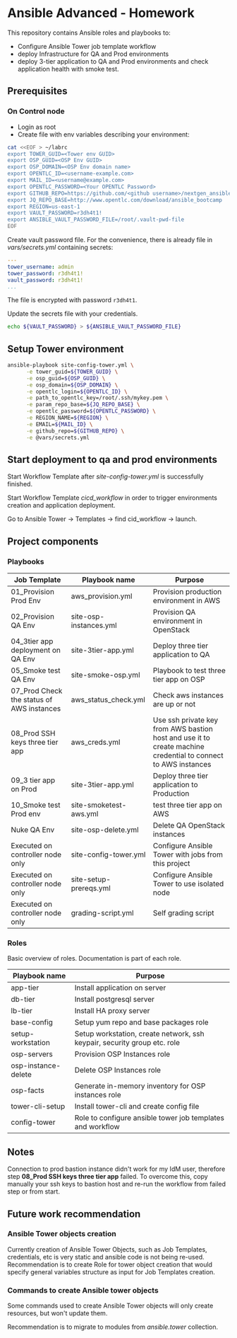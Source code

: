 # Ansible Advanced - Homework

This repository contains Ansible roles and playbooks to:
- Configure Ansible Tower job template workflow
- deploy Infrastructure for QA and Prod environments
- deploy 3-tier application to QA and Prod environments and check application health with smoke test.

## Prerequisites

### On Control node

- Login as root
- Create file with env variables describing your environment:

```bash
cat <<EOF > ~/labrc
export TOWER_GUID=<Tower env GUID>
export OSP_GUID=<OSP Env GUID>
export OSP_DOMAIN=<OSP Env domain name>
export OPENTLC_ID=<username-example.com>
export MAIL_ID=<username@example.com>
export OPENTLC_PASSWORD=<Your OPENTLC Password>
export GITHUB_REPO=https://github.com/<github username>/nextgen_ansible_advanced_homework.git
export JQ_REPO_BASE=http://www.opentlc.com/download/ansible_bootcamp
export REGION=us-east-1
export VAULT_PASSWORD=r3dh4t1!
export ANSIBLE_VAULT_PASSWORD_FILE=/root/.vault-pwd-file
EOF

```

Create vault password file.
For the convenience, there is already file in *vars/secrets.yml* containing secrets:

```yaml
---
tower_username: admin
tower_password: r3dh4t1!
vault_password: r3dh4t1!
...
```
The file is encrypted with password `r3dh4t1`.

Update the secrets file with your credentials.

```bash
echo ${VAULT_PASSWORD} > ${ANSIBLE_VAULT_PASSWORD_FILE}
```

## Setup Tower environment

```bash
ansible-playbook site-config-tower.yml \
      -e tower_guid=${TOWER_GUID} \
      -e osp_guid=${OSP_GUID} \
      -e osp_domain=${OSP_DOMAIN} \
      -e opentlc_login=${OPENTLC_ID} \
      -e path_to_opentlc_key=/root/.ssh/mykey.pem \
      -e param_repo_base=${JQ_REPO_BASE} \
      -e opentlc_password=${OPENTLC_PASSWORD} \
      -e REGION_NAME=${REGION} \
      -e EMAIL=${MAIL_ID} \
      -e github_repo=${GITHUB_REPO} \
      -e @vars/secrets.yml
```

## Start deployment to qa and prod environments

Start Workflow Template after *site-config-tower.yml* is successfully finished.

Start Workflow Template *cicd_workflow* in order to trigger environments creation and application deployment.

Go to Ansible Tower -> Templates -> find cid_workflow -> launch.

## Project components

### Playbooks

| Job Template                              | Playbook name          | Purpose                                                                                                       |
|-------------------------------------------|------------------------|---------------------------------------------------------------------------------------------------------------|
| 01_Provision Prod Env                     | aws_provision.yml      | Provision production environment in AWS                                                                       |
| 02_Provision QA Env                       | site-osp-instances.yml | Provision QA environment in OpenStack                                                                         |
| 04_3tier app deployment on QA Env         | site-3tier-app.yml     | Deploy three tier application to QA                                                                           |
| 05_Smoke test QA Env                      | site-smoke-osp.yml     | Playbook to test three tier app on OSP                                                                        |
| 07_Prod Check the status of AWS instances | aws_status_check.yml   | Check aws instances are up or not                                                                             |
| 08_Prod SSH keys three tier app           | aws_creds.yml          | Use ssh private key from AWS bastion host and use it to create machine credential to connect to AWS instances |
| 09_3 tier app on Prod                     | site-3tier-app.yml     | Deploy three tier application to Production                                                                   |
| 10_Smoke test Prod env                    | site-smoketest-aws.yml | test three tier app on AWS                                                                                    |
| Nuke QA Env                               | site-osp-delete.yml    | Delete QA OpenStack instances                                                                                 |
| Executed on controller node only          | site-config-tower.yml  | Configure Ansible Tower with jobs from this project                                                           |
| Executed on controller node only          | site-setup-prereqs.yml | Configure Ansible Tower to use isolated node                                                                  |
| Executed on controller node only          | grading-script.yml     | Self grading script                                                                                           |

### Roles

Basic overview of roles.
Documentation is part of each role.

| Playbook name       | Purpose                                                                  |
|---------------------|--------------------------------------------------------------------------|
| app-tier            | Install application on server                                            |
| db-tier             | Install postgresql server                                                |
| lb-tier             | Install HA proxy server                                                  |
| base-config         | Setup yum repo and base packages role                                    |
| setup-workstation   | Setup workstation, create network, ssh keypair, security group etc. role |
| osp-servers         | Provision OSP Instances role                                             |
| osp-instance-delete | Delete OSP Instances role                                                |
| osp-facts           | Generate in-memory inventory for OSP instances role                      |
| tower-cli-setup     | Install tower-cli and create config file                                 |
| config-tower        | Role to configure ansible tower job templates and workflow               |

## Notes

Connection to prod bastion instance didn't work for my IdM user, therefore step **08_Prod SSH keys three tier app** failed.
To overcome this, copy manually your ssh keys to bastion host and re-run the workflow from failed step or from start.

## Future work recommendation

### Ansible Tower objects creation

Currently creation of Ansible Tower Objects, such as Job Templates, credentials, etc is very static and ansible code is not being re-used.
Recommendation is to create Role for tower object creation that would specify general variables structure as input for Job Templates creation.

### Commands to create Ansible tower objects

Some commands used to create Ansible Tower objects will only create resources, but won't update them.

Recommendation is to migrate to modules from *ansible.tower* collection.
